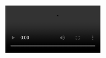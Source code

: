 <video src="https://drive.google.com/file/d/1RT6gZuAikgbvK9FNKs7Pyj7ETz3PM0cR/view?usp=sharing"></video?
